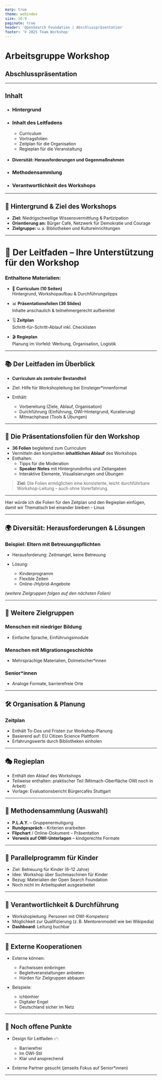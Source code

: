 ```yaml
---
marp: true
theme: webindex
size: 16:9
paginate: true
header: 'OpenSearch Foundation | Abschlusspräsentation'
footer: '© 2025 Team Workshop'
---
```


# Arbeitsgruppe Workshop
## Abschlusspräsentation

---

## Inhalt

- ### Hintergrund
- ### Inhalt des Leitfadens
    - Curriculum
    - Vortragsfolien
    - Zeitplan für die Organisation
    - Regieplan für die Veranstaltung
- #### Diversität: Herausforderungen und Gegenmaßnahmen
- ### Methodensammlung
- ### Verantwortlichkeit des Workshops


---


## 🧠 Hintergrund & Ziel des Workshops

- **Ziel:** Niedrigschwellige Wissensvermittlung & Partizipation
- **Orientierung an:** Bürger Café, Netzwerk für Demokratie und Courage
- **Zielgruppe:** u. a. Bibliotheken und Kultureinrichtungen

---

# 📖 Der Leitfaden – Ihre Unterstützung für den Workshop
### Enthaltene Materialien:

- 🧾 **Curriculum (10 Seiten)**  
  Hintergrund, Workshopaufbau & Durchführungstipps

- 📊 **Präsentationsfolien (36 Slides)**  
  Inhalte anschaulich & teilnehmergerecht aufbereitet

- 🗓️ **Zeitplan**  
  Schritt-für-Schritt-Ablauf inkl. Checklisten

- 🎬 **Regieplan**  
  Planung im Vorfeld: Werbung, Organisation, Logistik


---

## 📚 Der Leitfaden im Überblick

- **Curriculum als zentraler Bestandteil**
- Ziel: Hilfe für Workshopleitung bei Einsteiger\*innenformat
- Enthält:

  - Vorbereitung (Ziele, Ablauf, Organisation)
  - Durchführung (Einführung, OWI-Hintergrund, Kuratierung)
  - Mitmachphase (Tools & Übungen)

---

## 🎤 Die Präsentationsfolien für den Workshop

- **36 Folien** begleitend zum Curriculum
- Vermitteln den kompletten **inhaltlichen Ablauf** des Workshops
- Enthalten:
  - Tipps für die Moderation  
  - **Speaker Notes** mit Hintergrundinfos und Zeitangaben  
  - Interaktive Elemente, Visualisierungen und Übungen

> **Ziel:** Die Folien ermöglichen eine konsistente, leicht durchführbare Workshop-Leitung – auch ohne Vorerfahrung.

---

Hier würde ich die Folien für den Zeitplan und den Regieplan einfügen, damit wir Thematisch bei einander bleiben - Linus

---
## 🌍 Diversität: Herausforderungen & Lösungen

### Beispiel: Eltern mit Betreuungspflichten

- Herausforderung: Zeitmangel, keine Betreuung
- Lösung:

  * Kinderprogramm
  * Flexible Zeiten
  * Online-/Hybrid-Angebote

*(weitere Zielgruppen folgen auf den nächsten Folien)*

---

## 👥 Weitere Zielgruppen

### Menschen mit niedriger Bildung

- Einfache Sprache, Einführungsmodule

### Menschen mit Migrationsgeschichte

- Mehrsprachige Materialien, Dolmetscher\*innen

### Senior\*innen

- Analoge Formate, barrierefreie Orte

---

## 🛠️ Organisation & Planung

### Zeitplan

- Enthält To-Dos und Fristen zur Workshop-Planung
- Basierend auf: EU Citizen Science Plattform
- Erfahrungswerte durch Bibliotheken einholen

---

## 🎭 Regieplan

- Enthält den Ablauf des Workshops
- Teilweise enthalten: praktischer Teil (Mitmach-Oberfläche OWI noch in Arbeit)
- Vorlage: Evaluationsbericht Bürgercafés Stuttgart

---

## 🎲 Methodensammlung (Auswahl)

- **P.L.A.Y.** – Gruppenermutigung
- **Rundgespräch** – Kriterien erarbeiten
- **Flipchart** / Online-Dokument – Präsentation
- **Verweis auf OWI-Unterlagen** – kindgerechte Formate

---

## 👶 Parallelprogramm für Kinder

- Ziel: Betreuung für Kinder (6–12 Jahre)
- Idee: Workshop über Suchmaschinen für Kinder
- Bezug: Materialien der Open Search Foundation
- Noch nicht im Arbeitspaket ausgearbeitet

---

## 👤 Verantwortlichkeit & Durchführung

- Workshopleitung: Personen mit OWI-Kompetenz
- Möglichkeit zur Qualifizierung (z. B. Mentorenmodell wie bei Wikipedia)
- **Dashboard**: Leitung buchbar

---

## 🤝 Externe Kooperationen

- Externe können:

  * Fachwissen einbringen
  * Begleitveranstaltungen anbieten
  * Hürden für Zielgruppen abbauen

- Beispiele:

  * ichbinhier
  * Digitaler Engel
  * Deutschland sicher im Netz

---

## 🧩 Noch offene Punkte

- Design für Leitfaden ✅:

  * Barrierefrei
  * Im OWI-Stil
  * Klar und ansprechend

- Externe Partner gesucht (jenseits Fokus auf Senior\*innen)

---
